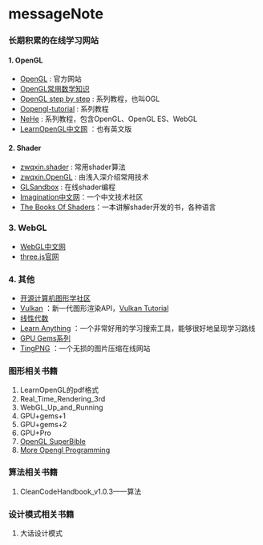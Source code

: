 # messageNote

### 长期积累的在线学习网站

#### 1. OpenGL
- [OpenGL](https://www.opengl.org) : 官方网站 
- [OpenGL常用数学知识 ](http://www.songho.ca/opengl/index.html)
- [OpenGL step by step](http://ogldev.atspace.co.uk) : 系列教程，也叫OGL
- [Oopengl-tutorial](http://www.opengl-tutorial.org/cn/beginners-tutorials/tutorial-1-opening-a-window/) : 系列教程
- [NeHe](http://nehe.gamedev.net) : 系列教程，包含OpenGL、OpenGL ES、WebGL
- [LearnOpenGL中文网](http://learnopengl-cn.readthedocs.io/zh/latest/) ：也有英文版 

#### 2. Shader
- [zwqxin.shader](http://www.zwqxin.com/archives/shaderglsl.html) : 常用shader算法 
- [zwqxin.OpenGL](http://www.zwqxin.com/archives/opengl.html) : 由浅入深介绍常用技术
- [GLSandbox](http://www.glslsandbox.com) : 在线shader编程 
- [Imagination中文网](http://imgtec.eetrend.com/tag/1831)：一个中文技术社区 
- [The Books Of Shaders](http://thebookofshaders.com)：一本讲解shader开发的书，各种语言

### 3. WebGL
- [WebGL中文网](http://hewebgl.com/article/articledir/1)
- [three.js官网](https://threejs.org/examples/)

### 4. 其他
- [开源计算机图形学社区](http://www.opengpu.org/forum.php)
- [Vulkan](https://www.khronos.org/vulkan/) ：新一代图形渲染API，[Vulkan Tutorial](https://vulkan-tutorial.com/Loading_models)
- [线性代数](https://betterexplained.com/articles/linear-algebra-guide/)
- [Learn Anything](https://learn-anything.xyz) ：一个非常好用的学习搜索工具，能够很好地呈现学习路线  
- [GPU Gems系列](https://developer.nvidia.com/gpugems/GPUGems/gpugems_pref01.html)
- [TingPNG](https://tinypng.com) ：一个无损的图片压缩在线网站

### 图形相关书籍

1. LearnOpenGL的pdf格式
2. Real_Time_Rendering_3rd
2. WebGL_Up_and_Running
3. GPU+gems+1
4. GPU+gems+2
5. GPU+Pro
6. [OpenGL SuperBible](http://www.openglsuperbible.com/)
7. [More Opengl Programming](http://glbook.gamedev.net/GLBOOK/glbook.gamedev.net/moglgp/index.html)


### 算法相关书籍
1. CleanCodeHandbook_v1.0.3——算法

### 设计模式相关书籍
1. 大话设计模式
